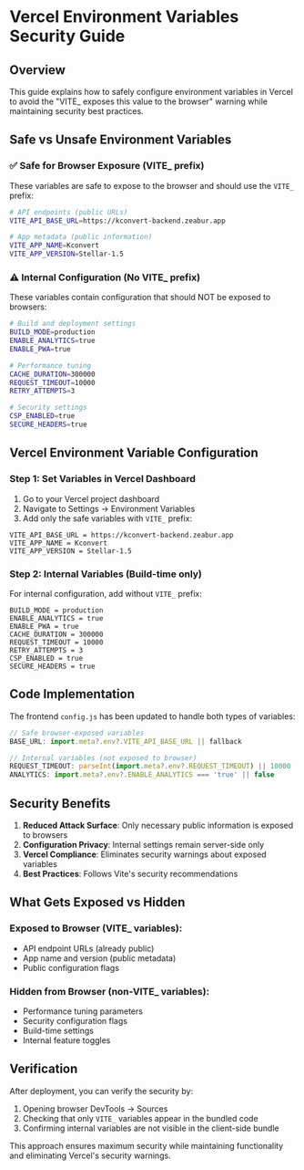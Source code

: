 # Vercel Environment Variables Security Guide

## Overview
This guide explains how to safely configure environment variables in Vercel to avoid the "VITE_ exposes this value to the browser" warning while maintaining security best practices.

## Safe vs Unsafe Environment Variables

### ✅ Safe for Browser Exposure (VITE_ prefix)
These variables are safe to expose to the browser and should use the `VITE_` prefix:

```bash
# API endpoints (public URLs)
VITE_API_BASE_URL=https://kconvert-backend.zeabur.app

# App metadata (public information)
VITE_APP_NAME=Kconvert
VITE_APP_VERSION=Stellar-1.5
```

### ⚠️ Internal Configuration (No VITE_ prefix)
These variables contain configuration that should NOT be exposed to browsers:

```bash
# Build and deployment settings
BUILD_MODE=production
ENABLE_ANALYTICS=true
ENABLE_PWA=true

# Performance tuning
CACHE_DURATION=300000
REQUEST_TIMEOUT=10000
RETRY_ATTEMPTS=3

# Security settings
CSP_ENABLED=true
SECURE_HEADERS=true
```

## Vercel Environment Variable Configuration

### Step 1: Set Variables in Vercel Dashboard
1. Go to your Vercel project dashboard
2. Navigate to Settings → Environment Variables
3. Add only the safe variables with `VITE_` prefix:

```
VITE_API_BASE_URL = https://kconvert-backend.zeabur.app
VITE_APP_NAME = Kconvert
VITE_APP_VERSION = Stellar-1.5
```

### Step 2: Internal Variables (Build-time only)
For internal configuration, add without `VITE_` prefix:

```
BUILD_MODE = production
ENABLE_ANALYTICS = true
ENABLE_PWA = true
CACHE_DURATION = 300000
REQUEST_TIMEOUT = 10000
RETRY_ATTEMPTS = 3
CSP_ENABLED = true
SECURE_HEADERS = true
```

## Code Implementation

The frontend `config.js` has been updated to handle both types of variables:

```javascript
// Safe browser-exposed variables
BASE_URL: import.meta?.env?.VITE_API_BASE_URL || fallback

// Internal variables (not exposed to browser)
REQUEST_TIMEOUT: parseInt(import.meta?.env?.REQUEST_TIMEOUT) || 10000
ANALYTICS: import.meta?.env?.ENABLE_ANALYTICS === 'true' || false
```

## Security Benefits

1. **Reduced Attack Surface**: Only necessary public information is exposed to browsers
2. **Configuration Privacy**: Internal settings remain server-side only
3. **Vercel Compliance**: Eliminates security warnings about exposed variables
4. **Best Practices**: Follows Vite's security recommendations

## What Gets Exposed vs Hidden

### Exposed to Browser (VITE_ variables):
- API endpoint URLs (already public)
- App name and version (public metadata)
- Public configuration flags

### Hidden from Browser (non-VITE_ variables):
- Performance tuning parameters
- Security configuration flags
- Build-time settings
- Internal feature toggles

## Verification

After deployment, you can verify the security by:
1. Opening browser DevTools → Sources
2. Checking that only `VITE_` variables appear in the bundled code
3. Confirming internal variables are not visible in the client-side bundle

This approach ensures maximum security while maintaining functionality and eliminating Vercel's security warnings.
